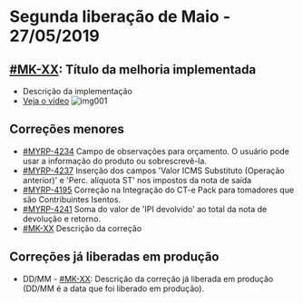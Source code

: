 # Segunda liberação de Maio - 27/05/2019


## [#MK-XX](https://devmyrp.atlassian.net/browse/MK-XX): Título da melhoria implementada
* Descrição da implementação
* [Veja o vídeo](http://recordit.co/2MyFCjFpdq)
![img001](https://i.imgur.com/XXXX.png)

## Correções menores
* [#MYRP-4234](https://devmyrp.atlassian.net/browse/MYRP-4234) Campo de observações para orçamento. O usuário pode usar a informação do produto ou sobrescrevê-la.
* [#MYRP-4237](https://devmyrp.atlassian.net/browse/MYRP-4237) Inserção dos campos 'Valor ICMS Substituto (Operação anterior)' e 'Perc. alíquota ST' nos impostos da nota de saída
* [#MYRP-4195](https://devmyrp.atlassian.net/browse/MYRP-4195) Correção na Integração do CT-e Pack para tomadores que são Contribuintes Isentos.
* [#MYRP-4241](https://devmyrp.atlassian.net/browse/MYRP-4241) Soma do valor de 'IPI devolvido' ao total da nota de devolução e retorno.
* [#MK-XX](https://devmyrp.atlassian.net/browse/MK-XX) Descrição da correção


## Correções já liberadas em produção
* DD/MM - [#MK-XX](https://devmyrp.atlassian.net/browse/MK-XX): Descrição da correção já liberada em produção (DD/MM é a data que foi liberado em produção).
